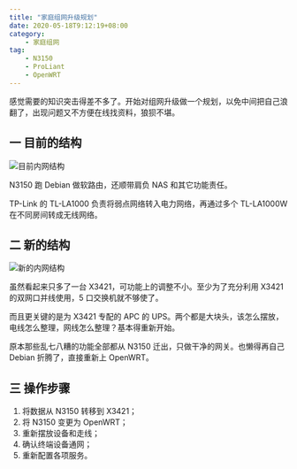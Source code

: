 ```yaml
---
title: "家庭组网升级规划"
date: 2020-05-18T9:12:19+08:00
category:
    - 家庭组网
tag:
    - N3150
    - ProLiant
    - OpenWRT
---
```


感觉需要的知识突击得差不多了。开始对组网升级做一个规划，以免中间把自己浪翻了，出现问题又不方便在线找资料，狼狈不堪。

<!--more-->

## 一 目前的结构

![目前内网结构](/2020/05/18/old-nat-network-top.png)

N3150 跑 Debian 做软路由，还顺带肩负 NAS 和其它功能责任。

TP-Link 的 TL-LA1000 负责将弱点网络转入电力网络，再通过多个 TL-LA1000W 在不同房间转成无线网络。

## 二 新的结构

![新的内网结构](/2020/05/18/new-nat-network-top.png)

虽然看起来只多了一台 X3421，可功能上的调整不小。至少为了充分利用 X3421 的双网口并线使用，5 口交换机就不够使了。

而且更关键的是为 X3421 专配的 APC 的 UPS。两个都是大块头，该怎么摆放，电线怎么整理，网线怎么整理？基本得重新开始。

原本那些乱七八糟的功能全部都从 N3150 迁出，只做干净的网关。也懒得再自己 Debian 折腾了，直接重新上 OpenWRT。

## 三 操作步骤

1. 将数据从 N3150 转移到 X3421；
2. 将 N3150 变更为 OpenWRT；
3. 重新摆放设备和走线；
4. 确认终端设备通网；
5. 重新配置各项服务。

